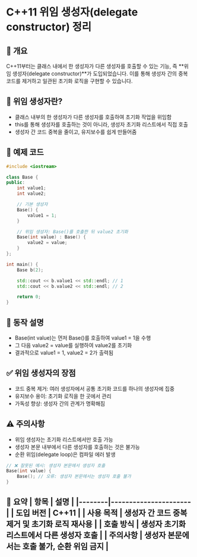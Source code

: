 # C++11 위임 생성자(delegate constructor) 정리
## 📌 개요
C++11부터는 클래스 내에서 한 생성자가 다른 생성자를 호출할 수 있는 기능, 즉 **위임 생성자(delegate constructor)**가 도입되었습니다. 이를 통해 생성자 간의 중복 코드를 제거하고 일관된 초기화 로직을 구현할 수 있습니다.

## 🔁 위임 생성자란?
- 클래스 내부의 한 생성자가 다른 생성자를 호출하여 초기화 작업을 위임함
- this를 통해 생성자를 호출하는 것이 아니라, 생성자 초기화 리스트에서 직접 호출
- 생성자 간 코드 중복을 줄이고, 유지보수를 쉽게 만들어줌

## 🧪 예제 코드

```cpp
#include <iostream>

class Base {
public:
    int value1;
    int value2;

    // 기본 생성자
    Base() {
        value1 = 1;
    }

    // 위임 생성자: Base()를 호출한 뒤 value2 초기화
    Base(int value) : Base() {
        value2 = value;
    }
};

int main() {
    Base b(2);

    std::cout << b.value1 << std::endl; // 1
    std::cout << b.value2 << std::endl; // 2

    return 0;
}
```



## 🧠 동작 설명
- Base(int value)는 먼저 Base()를 호출하여 value1 = 1을 수행
- 그 다음 value2 = value를 실행하여 value2를 초기화
- 결과적으로 value1 = 1, value2 = 2가 출력됨

## ✅ 위임 생성자의 장점
- 코드 중복 제거: 여러 생성자에서 공통 초기화 코드를 하나의 생성자에 집중
- 유지보수 용이: 초기화 로직을 한 곳에서 관리
- 가독성 향상: 생성자 간의 관계가 명확해짐

## ⚠️ 주의사항
- 위임 생성자는 초기화 리스트에서만 호출 가능
- 생성자 본문 내부에서 다른 생성자를 호출하는 것은 불가능
- 순환 위임(delegate loop)은 컴파일 에러 발생

```cpp
// ❌ 잘못된 예시: 생성자 본문에서 생성자 호출
Base(int value) {
    Base(); // 오류: 생성자 본문에서는 생성자 호출 불가
}
```


📌 요약
| 항목 | 설명 |
|--------|----------------------| 
| 도입 버전 | C++11 | 
| 사용 목적 | 생성자 간 코드 중복 제거 및 초기화 로직 재사용 | 
| 호출 방식 | 생성자 초기화 리스트에서 다른 생성자 호출 | 
| 주의사항 | 생성자 본문에서는 호출 불가, 순환 위임 금지 |
---




